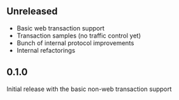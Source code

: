 ## Unreleased

- Basic web transaction support
- Transaction samples (no traffic control yet)
- Bunch of internal protocol improvements
- Internal refactorings

## 0.1.0

Initial release with the basic non-web transaction support